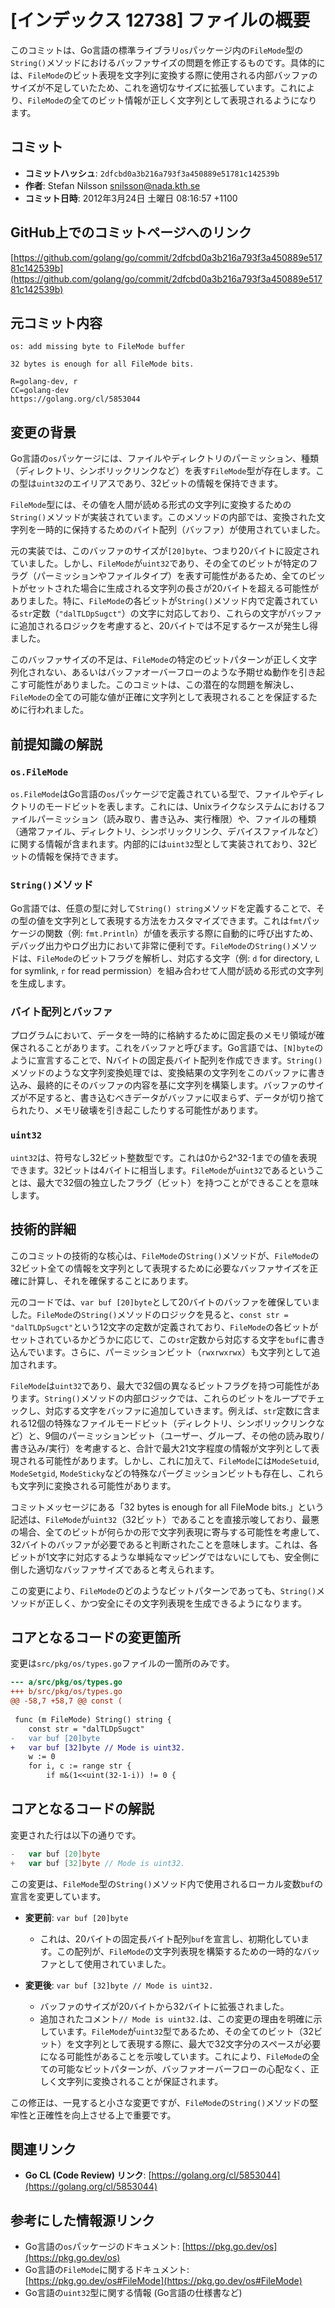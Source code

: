 # [インデックス 12738] ファイルの概要

このコミットは、Go言語の標準ライブラリ`os`パッケージ内の`FileMode`型の`String()`メソッドにおけるバッファサイズの問題を修正するものです。具体的には、`FileMode`のビット表現を文字列に変換する際に使用される内部バッファのサイズが不足していたため、これを適切なサイズに拡張しています。これにより、`FileMode`の全てのビット情報が正しく文字列として表現されるようになります。

## コミット

- **コミットハッシュ**: `2dfcbd0a3b216a793f3a450889e51781c142539b`
- **作者**: Stefan Nilsson <snilsson@nada.kth.se>
- **コミット日時**: 2012年3月24日 土曜日 08:16:57 +1100

## GitHub上でのコミットページへのリンク

[https://github.com/golang/go/commit/2dfcbd0a3b216a793f3a450889e51781c142539b](https://github.com/golang/go/commit/2dfcbd0a3b216a793f3a450889e51781c142539b)

## 元コミット内容

```
os: add missing byte to FileMode buffer

32 bytes is enough for all FileMode bits.

R=golang-dev, r
CC=golang-dev
https://golang.org/cl/5853044
```

## 変更の背景

Go言語の`os`パッケージには、ファイルやディレクトリのパーミッション、種類（ディレクトリ、シンボリックリンクなど）を表す`FileMode`型が存在します。この型は`uint32`のエイリアスであり、32ビットの情報を保持できます。

`FileMode`型には、その値を人間が読める形式の文字列に変換するための`String()`メソッドが実装されています。このメソッドの内部では、変換された文字列を一時的に保持するためのバイト配列（バッファ）が使用されていました。

元の実装では、このバッファのサイズが`[20]byte`、つまり20バイトに設定されていました。しかし、`FileMode`が`uint32`であり、その全てのビットが特定のフラグ（パーミッションやファイルタイプ）を表す可能性があるため、全てのビットがセットされた場合に生成される文字列の長さが20バイトを超える可能性がありました。特に、`FileMode`の各ビットが`String()`メソッド内で定義されている`str`定数（`"dalTLDpSugct"`）の文字に対応しており、これらの文字がバッファに追加されるロジックを考慮すると、20バイトでは不足するケースが発生し得ました。

このバッファサイズの不足は、`FileMode`の特定のビットパターンが正しく文字列化されない、あるいはバッファオーバーフローのような予期せぬ動作を引き起こす可能性がありました。このコミットは、この潜在的な問題を解決し、`FileMode`の全ての可能な値が正確に文字列として表現されることを保証するために行われました。

## 前提知識の解説

### `os.FileMode`

`os.FileMode`はGo言語の`os`パッケージで定義されている型で、ファイルやディレクトリのモードビットを表します。これには、Unixライクなシステムにおけるファイルパーミッション（読み取り、書き込み、実行権限）や、ファイルの種類（通常ファイル、ディレクトリ、シンボリックリンク、デバイスファイルなど）に関する情報が含まれます。内部的には`uint32`型として実装されており、32ビットの情報を保持できます。

### `String()`メソッド

Go言語では、任意の型に対して`String() string`メソッドを定義することで、その型の値を文字列として表現する方法をカスタマイズできます。これは`fmt`パッケージの関数（例: `fmt.Println`）が値を表示する際に自動的に呼び出すため、デバッグ出力やログ出力において非常に便利です。`FileMode`の`String()`メソッドは、`FileMode`のビットフラグを解析し、対応する文字（例: `d` for directory, `L` for symlink, `r` for read permission）を組み合わせて人間が読める形式の文字列を生成します。

### バイト配列とバッファ

プログラムにおいて、データを一時的に格納するために固定長のメモリ領域が確保されることがあります。これをバッファと呼びます。Go言語では、`[N]byte`のように宣言することで、Nバイトの固定長バイト配列を作成できます。`String()`メソッドのような文字列変換処理では、変換結果の文字列をこのバッファに書き込み、最終的にそのバッファの内容を基に文字列を構築します。バッファのサイズが不足すると、書き込むべきデータがバッファに収まらず、データが切り捨てられたり、メモリ破壊を引き起こしたりする可能性があります。

### `uint32`

`uint32`は、符号なし32ビット整数型です。これは0から2^32-1までの値を表現できます。32ビットは4バイトに相当します。`FileMode`が`uint32`であるということは、最大で32個の独立したフラグ（ビット）を持つことができることを意味します。

## 技術的詳細

このコミットの技術的な核心は、`FileMode`の`String()`メソッドが、`FileMode`の32ビット全ての情報を文字列として表現するために必要なバッファサイズを正確に計算し、それを確保することにあります。

元のコードでは、`var buf [20]byte`として20バイトのバッファを確保していました。`FileMode`の`String()`メソッドのロジックを見ると、`const str = "dalTLDpSugct"`という12文字の定数が定義されており、`FileMode`の各ビットがセットされているかどうかに応じて、この`str`定数から対応する文字を`buf`に書き込んでいます。さらに、パーミッションビット（`rwxrwxrwx`）も文字列として追加されます。

`FileMode`は`uint32`であり、最大で32個の異なるビットフラグを持つ可能性があります。`String()`メソッドの内部ロジックでは、これらのビットをループでチェックし、対応する文字をバッファに追加していきます。例えば、`str`定数に含まれる12個の特殊なファイルモードビット（ディレクトリ、シンボリックリンクなど）と、9個のパーミッションビット（ユーザー、グループ、その他の読み取り/書き込み/実行）を考慮すると、合計で最大21文字程度の情報が文字列として表現される可能性があります。しかし、これに加えて、`FileMode`には`ModeSetuid`, `ModeSetgid`, `ModeSticky`などの特殊なパーグミッションビットも存在し、これらも文字列に変換される可能性があります。

コミットメッセージにある「32 bytes is enough for all FileMode bits.」という記述は、`FileMode`が`uint32`（32ビット）であることを直接示唆しており、最悪の場合、全てのビットが何らかの形で文字列表現に寄与する可能性を考慮して、32バイトのバッファが必要であると判断されたことを意味します。これは、各ビットが1文字に対応するような単純なマッピングではないにしても、安全側に倒した適切なバッファサイズであると考えられます。

この変更により、`FileMode`のどのようなビットパターンであっても、`String()`メソッドが正しく、かつ安全にその文字列表現を生成できるようになります。

## コアとなるコードの変更箇所

変更は`src/pkg/os/types.go`ファイルの一箇所のみです。

```diff
--- a/src/pkg/os/types.go
+++ b/src/pkg/os/types.go
@@ -58,7 +58,7 @@ const (
 
 func (m FileMode) String() string {
 	const str = "dalTLDpSugct"
-	var buf [20]byte
+	var buf [32]byte // Mode is uint32.
 	w := 0
 	for i, c := range str {
 		if m&(1<<uint(32-1-i)) != 0 {
```

## コアとなるコードの解説

変更された行は以下の通りです。

```go
-	var buf [20]byte
+	var buf [32]byte // Mode is uint32.
```

この変更は、`FileMode`型の`String()`メソッド内で使用されるローカル変数`buf`の宣言を変更しています。

*   **変更前**: `var buf [20]byte`
    *   これは、20バイトの固定長バイト配列`buf`を宣言し、初期化しています。この配列が、`FileMode`の文字列表現を構築するための一時的なバッファとして使用されていました。

*   **変更後**: `var buf [32]byte // Mode is uint32.`
    *   バッファのサイズが20バイトから32バイトに拡張されました。
    *   追加されたコメント`// Mode is uint32.`は、この変更の理由を明確に示しています。`FileMode`が`uint32`型であるため、その全てのビット（32ビット）を文字列として表現する際に、最大で32文字分のスペースが必要になる可能性があることを示唆しています。これにより、`FileMode`の全ての可能なビットパターンが、バッファオーバーフローの心配なく、正しく文字列に変換されることが保証されます。

この修正は、一見すると小さな変更ですが、`FileMode`の`String()`メソッドの堅牢性と正確性を向上させる上で重要です。

## 関連リンク

- **Go CL (Code Review) リンク**: [https://golang.org/cl/5853044](https://golang.org/cl/5853044)

## 参考にした情報源リンク

- Go言語の`os`パッケージのドキュメント: [https://pkg.go.dev/os](https://pkg.go.dev/os)
- Go言語の`FileMode`に関するドキュメント: [https://pkg.go.dev/os#FileMode](https://pkg.go.dev/os#FileMode)
- Go言語の`uint32`型に関する情報 (Go言語の仕様書など)


